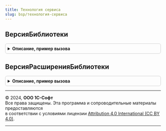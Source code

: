 ```yaml
---
title: Технология сервиса
slug: bsp/технология-сервиса
---
```



## ВерсияБиблиотеки
<details style="margin: 1em 0; padding: 0.5em; border: 1px solid #ccc; border-radius: 6px;">

<summary style="font-weight: bold; cursor: pointer;">Описание, пример вызова</summary>

```bsl

// Возвращает версию библиотеки "1С:Библиотека технологии сервиса"
//
// Возвращаемое значение:
//  Строка - версия библиотеки в формате РР.{П|ПП}.ЗЗ.СС.
//
Функция ВерсияБиблиотеки() Экспорт
```

Пример вызова
```bsl
Результат = ТехнологияСервиса.ВерсияБиблиотеки() 
```
</details>

## ВерсияРасширенияБиблиотеки
<details style="margin: 1em 0; padding: 0.5em; border: 1px solid #ccc; border-radius: 6px;">

<summary style="font-weight: bold; cursor: pointer;">Описание, пример вызова</summary>

```bsl

// Возвращает версию расширения библиотеки "1С:Библиотека технологии сервиса"
//
// Возвращаемое значение:
//  Строка, Неопределено - версия расширения библиотеки или Неопределено, если расширение не установлено или не активно
//
Функция ВерсияРасширенияБиблиотеки() Экспорт
```

Пример вызова
```bsl
Результат = ТехнологияСервиса.ВерсияРасширенияБиблиотеки() 
```
</details>

---

© 2024, **ООО 1С-Софт**  
Все права защищены. Эта программа и сопроводительные материалы предоставляются  
в соответствии с условиями лицензии [Attribution 4.0 International (CC BY 4.0)](https://creativecommons.org/licenses/by/4.0/legalcode).

---
